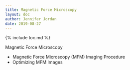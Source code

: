 ```yaml
---
title: Magnetic Force Microscopy
layout: doc
author: Jennifer Jordan
date: 2019-08-27
---
```


{% include toc.md %}

Magnetic Force Microscopy
- Magnetic Force Microscopy (MFM) Imaging Procedure
- Optimizing MFM Images
